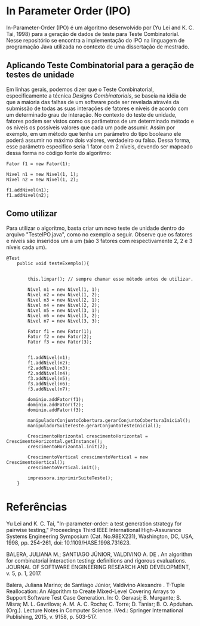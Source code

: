 # In Parameter Order (IPO)

In-Parameter-Order (IPO) é um algoritmo desenvolvido por (Yu Lei and K. C. Tai, 1998) para a geração de dados de teste para Teste Combinatorial. Nesse repositório se encontra a implementação do IPO na linguagem de programação Java utilizada no contexto de uma dissertação de mestrado. 

## Aplicando Teste Combinatorial para a geração de testes de unidade 

Em linhas gerais, podemos dizer que o Teste Combinatorial, especificamente a técnica *Designs Combinatoriais*, se baseia na idéia de que a maioria das falhas de um software pode ser revelada através da submissão de todas as suas interações de fatores e níveis de acordo com um determinado grau de interação. No contexto do teste de unidade, fatores podem ser vistos como os parâmetros de um determinado método e os níveis os possíveis valores que cada um pode assumir. Assim por exemplo, em um método que tenha um parâmetro do tipo booleano ele poderá assumir no máximo dois valores, verdadeiro ou falso. Dessa forma, esse parâmetro especifico seria 1 fator com 2 níveis, devendo ser mapeado dessa forma no código fonte do algoritmo:



```
Fator f1 = new Fator(1);

Nivel n1 = new Nivel(1, 1);
Nivel n2 = new Nivel(1, 2);

f1.addNivel(n1);
f1.addNivel(n2);

```
## Como utilizar

Para utilizar o algoritmo, basta criar um novo teste de unidade dentro do arquivo "TesteIPO.java", como no exemplo a seguir. Observe que os fatores e níveis são inseridos um a um (são 3 fatores com respectivamente 2, 2 e 3 níveis cada um).   


```
@Test
	public void testeExemplo(){
		
		
		this.limpar(); // sempre chamar esse método antes de utilizar.

		Nivel n1 = new Nivel(1, 1);
		Nivel n2 = new Nivel(1, 2);
		Nivel n3 = new Nivel(2, 1);
		Nivel n4 = new Nivel(2, 2);
		Nivel n5 = new Nivel(3, 1);
		Nivel n6 = new Nivel(3, 2);
		Nivel n7 = new Nivel(3, 3);

		Fator f1 = new Fator(1);
		Fator f2 = new Fator(2);
		Fator f3 = new Fator(3);

		
		f1.addNivel(n1);
		f1.addNivel(n2);
		f2.addNivel(n3); 
		f2.addNivel(n4);
		f3.addNivel(n5);
		f3.addNivel(n6);
		f3.addNivel(n7);
		
		dominio.addFator(f1);
		dominio.addFator(f2);
		dominio.addFator(f3);
		
		manipuladorConjuntoCobertura.gerarConjuntoCoberturaInicial();
		manipuladorSuiteTeste.gerarConjuntoTesteInicial();
		
		CrescimentoHorizontal crescimentoHorizontal = CrescimentoHorizontal.getInstance();
		crescimentoHorizontal.init(2);
		
		CrescimentoVertical crescimentoVertical = new CrescimentoVertical();
		crescimentoVertical.init();
		
		impressora.imprimirSuiteTeste();	 
	}

```	
     






# Referências

Yu Lei and K. C. Tai, "In-parameter-order: a test generation strategy for pairwise testing," Proceedings Third IEEE International High-Assurance Systems Engineering Symposium (Cat. No.98EX231), Washington, DC, USA, 1998, pp. 254-261, doi: 10.1109/HASE.1998.731623.

BALERA, JULIANA M.; SANTIAGO JÚNIOR, VALDIVINO A. DE . An algorithm for combinatorial interaction testing: definitions and rigorous evaluations. JOURNAL OF SOFTWARE ENGINEERING RESEARCH AND DEVELOPMENT, v. 5, p. 1, 2017.

Balera, Juliana Marino; de Santiago Júnior, Valdivino Alexandre . T-Tuple Reallocation: An Algorithm to Create Mixed-Level Covering Arrays to Support Software Test Case Generation. In: O. Gervasi; B. Murgante; S. Misra; M. L. Gavrilova; A. M. A. C. Rocha; C. Torre; D. Taniar; B. O. Apduhan. (Org.). Lecture Notes in Computer Science. IVed.: Springer International Publishing, 2015, v. 9158, p. 503-517.
